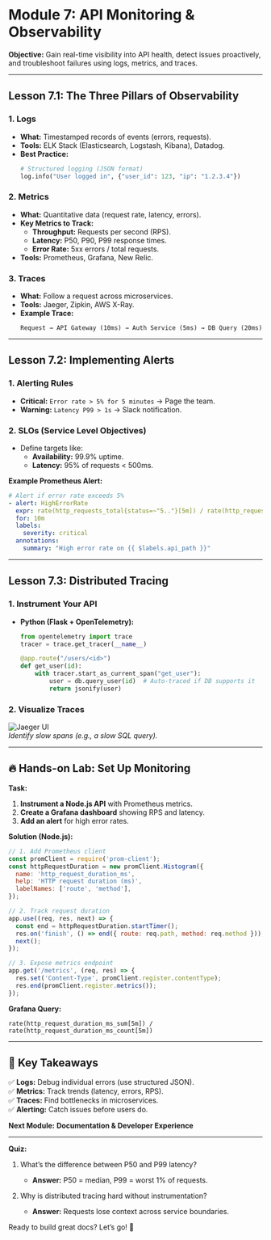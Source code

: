 # **Module 7: API Monitoring & Observability**  
**Objective:** Gain real-time visibility into API health, detect issues proactively, and troubleshoot failures using logs, metrics, and traces.  

---

## **Lesson 7.1: The Three Pillars of Observability**  
### **1. Logs**  
- **What:** Timestamped records of events (errors, requests).  
- **Tools:** ELK Stack (Elasticsearch, Logstash, Kibana), Datadog.  
- **Best Practice:**  
  ```python
  # Structured logging (JSON format)
  log.info("User logged in", {"user_id": 123, "ip": "1.2.3.4"})
  ```

### **2. Metrics**  
- **What:** Quantitative data (request rate, latency, errors).  
- **Key Metrics to Track:**  
  - **Throughput:** Requests per second (RPS).  
  - **Latency:** P50, P90, P99 response times.  
  - **Error Rate:** 5xx errors / total requests.  
- **Tools:** Prometheus, Grafana, New Relic.  

### **3. Traces**  
- **What:** Follow a request across microservices.  
- **Tools:** Jaeger, Zipkin, AWS X-Ray.  
- **Example Trace:**  
  ```
  Request → API Gateway (10ms) → Auth Service (5ms) → DB Query (20ms)
  ```

---

## **Lesson 7.2: Implementing Alerts**  
### **1. Alerting Rules**  
- **Critical:** `Error rate > 5% for 5 minutes` → Page the team.  
- **Warning:** `Latency P99 > 1s` → Slack notification.  

### **2. SLOs (Service Level Objectives)**  
- Define targets like:  
  - **Availability:** 99.9% uptime.  
  - **Latency:** 95% of requests < 500ms.  

**Example Prometheus Alert:**  
```yaml
# Alert if error rate exceeds 5%
- alert: HighErrorRate
  expr: rate(http_requests_total{status=~"5.."}[5m]) / rate(http_requests_total[5m]) > 0.05
  for: 10m
  labels:
    severity: critical
  annotations:
    summary: "High error rate on {{ $labels.api_path }}"
```

---

## **Lesson 7.3: Distributed Tracing**  
### **1. Instrument Your API**  
- **Python (Flask + OpenTelemetry):**  
  ```python
  from opentelemetry import trace
  tracer = trace.get_tracer(__name__)

  @app.route("/users/<id>")
  def get_user(id):
      with tracer.start_as_current_span("get_user"):
          user = db.query_user(id)  # Auto-traced if DB supports it
          return jsonify(user)
  ```

### **2. Visualize Traces**  
![Jaeger UI](https://jaegertracing.io/img/screenshot-trace.png)  
*Identify slow spans (e.g., a slow SQL query).*  

---

## **🔥 Hands-on Lab: Set Up Monitoring**  
**Task:**  
1. **Instrument a Node.js API** with Prometheus metrics.  
2. **Create a Grafana dashboard** showing RPS and latency.  
3. **Add an alert** for high error rates.  

**Solution (Node.js):**  
```javascript
// 1. Add Prometheus client
const promClient = require('prom-client');
const httpRequestDuration = new promClient.Histogram({
  name: 'http_request_duration_ms',
  help: 'HTTP request duration (ms)',
  labelNames: ['route', 'method'],
});

// 2. Track request duration
app.use((req, res, next) => {
  const end = httpRequestDuration.startTimer();
  res.on('finish', () => end({ route: req.path, method: req.method }));
  next();
});

// 3. Expose metrics endpoint
app.get('/metrics', (req, res) => {
  res.set('Content-Type', promClient.register.contentType);
  res.end(promClient.register.metrics());
});
```

**Grafana Query:**  
```
rate(http_request_duration_ms_sum[5m]) / rate(http_request_duration_ms_count[5m])
```

---

## **📌 Key Takeaways**  
✅ **Logs:** Debug individual errors (use structured JSON).  
✅ **Metrics:** Track trends (latency, errors, RPS).  
✅ **Traces:** Find bottlenecks in microservices.  
✅ **Alerting:** Catch issues before users do.  

**Next Module:** **Documentation & Developer Experience**  

---  
**Quiz:**  
1. What’s the difference between P50 and P99 latency?  
   - **Answer:** P50 = median, P99 = worst 1% of requests.  

2. Why is distributed tracing hard without instrumentation?  
   - **Answer:** Requests lose context across service boundaries.  

Ready to build great docs? Let’s go! 🚀
